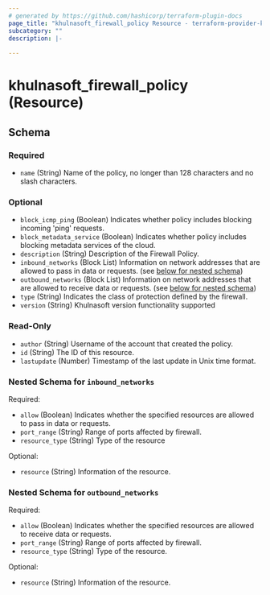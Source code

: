 ```yaml
---
# generated by https://github.com/hashicorp/terraform-plugin-docs
page_title: "khulnasoft_firewall_policy Resource - terraform-provider-khulnasoft"
subcategory: ""
description: |-
  
---
```


# khulnasoft_firewall_policy (Resource)





<!-- schema generated by tfplugindocs -->
## Schema

### Required

- `name` (String) Name of the policy, no longer than 128 characters and no slash characters.

### Optional

- `block_icmp_ping` (Boolean) Indicates whether policy includes blocking incoming 'ping' requests.
- `block_metadata_service` (Boolean) Indicates whether policy includes blocking metadata services of the cloud.
- `description` (String) Description of the Firewall Policy.
- `inbound_networks` (Block List) Information on network addresses that are allowed to pass in data or requests. (see [below for nested schema](#nestedblock--inbound_networks))
- `outbound_networks` (Block List) Information on network addresses that are allowed to receive data or requests. (see [below for nested schema](#nestedblock--outbound_networks))
- `type` (String) Indicates the class of protection defined by the firewall.
- `version` (String) Khulnasoft version functionality supported

### Read-Only

- `author` (String) Username of the account that created the policy.
- `id` (String) The ID of this resource.
- `lastupdate` (Number) Timestamp of the last update in Unix time format.

<a id="nestedblock--inbound_networks"></a>
### Nested Schema for `inbound_networks`

Required:

- `allow` (Boolean) Indicates whether the specified resources are allowed to pass in data or requests.
- `port_range` (String) Range of ports affected by firewall.
- `resource_type` (String) Type of the resource

Optional:

- `resource` (String) Information of the resource.


<a id="nestedblock--outbound_networks"></a>
### Nested Schema for `outbound_networks`

Required:

- `allow` (Boolean) Indicates whether the specified resources are allowed to receive data or requests.
- `port_range` (String) Range of ports affected by firewall.
- `resource_type` (String) Type of the resource.

Optional:

- `resource` (String) Information of the resource.


